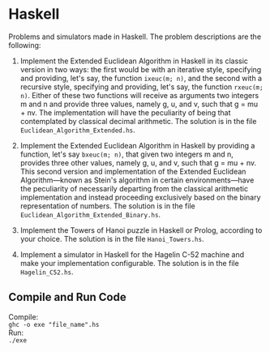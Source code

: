 # Haskell
Problems and simulators made in Haskell. The problem descriptions are the following:  

1. Implement the Extended Euclidean Algorithm in Haskell in its classic version in two ways: the first would be with an iterative style, specifying and providing, let's say, the function `ixeuc(m; n)`, and the second with a recursive style, specifying and providing, let's say, the function `rxeuc(m; n)`. Either of these two functions will receive as arguments two integers m and n and provide three values, namely g, u, and v, such that g = mu + nv. The implementation will have the peculiarity of being that contemplated by classical decimal arithmetic. The solution is in the file `Euclidean_Algorithm_Extended.hs`.

2. Implement the Extended Euclidean Algorithm in Haskell by providing a function, let's say `bxeuc(m; n)`, that given two integers m and n, provides three other values, namely g, u, and v, such that g = mu + nv. This second version and implementation of the Extended Euclidean Algorithm—known as Stein's algorithm in certain environments—have the peculiarity of necessarily departing from the classical arithmetic implementation and instead proceeding exclusively based on the binary representation of numbers. The solution is in the file `Euclidean_Algorithm_Extended_Binary.hs`.

4.  Implement the Towers of Hanoi puzzle in Haskell or Prolog, according to your choice. The solution is in the file `Hanoi_Towers.hs`.

5.  Implement a simulator in Haskell for the Hagelin C-52 machine and make your implementation configurable. The solution is in the file `Hagelin_C52.hs`.


## Compile and Run Code
Compile:  
`ghc -o exe "file_name".hs`   
Run:  
`./exe`

